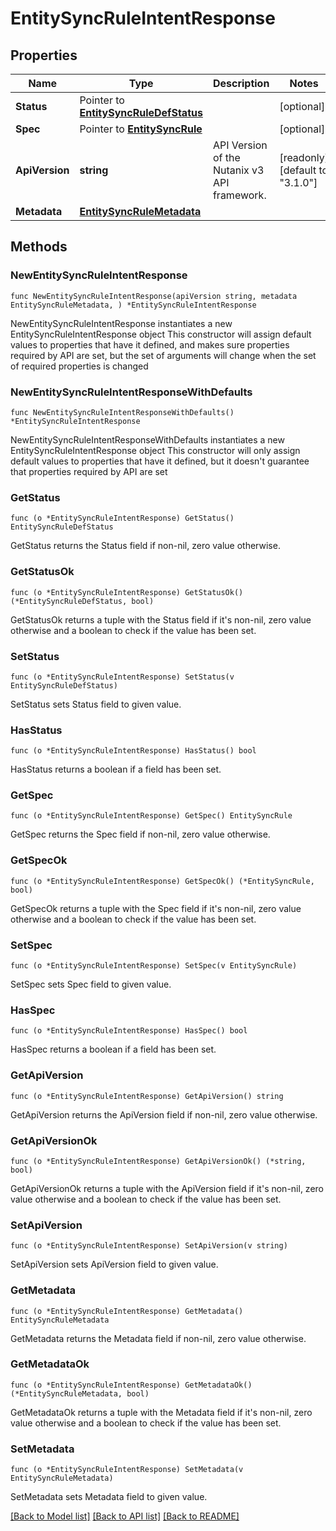 # EntitySyncRuleIntentResponse

## Properties

Name | Type | Description | Notes
------------ | ------------- | ------------- | -------------
**Status** | Pointer to [**EntitySyncRuleDefStatus**](EntitySyncRuleDefStatus.md) |  | [optional] 
**Spec** | Pointer to [**EntitySyncRule**](EntitySyncRule.md) |  | [optional] 
**ApiVersion** | **string** | API Version of the Nutanix v3 API framework. | [readonly] [default to "3.1.0"]
**Metadata** | [**EntitySyncRuleMetadata**](EntitySyncRuleMetadata.md) |  | 

## Methods

### NewEntitySyncRuleIntentResponse

`func NewEntitySyncRuleIntentResponse(apiVersion string, metadata EntitySyncRuleMetadata, ) *EntitySyncRuleIntentResponse`

NewEntitySyncRuleIntentResponse instantiates a new EntitySyncRuleIntentResponse object
This constructor will assign default values to properties that have it defined,
and makes sure properties required by API are set, but the set of arguments
will change when the set of required properties is changed

### NewEntitySyncRuleIntentResponseWithDefaults

`func NewEntitySyncRuleIntentResponseWithDefaults() *EntitySyncRuleIntentResponse`

NewEntitySyncRuleIntentResponseWithDefaults instantiates a new EntitySyncRuleIntentResponse object
This constructor will only assign default values to properties that have it defined,
but it doesn't guarantee that properties required by API are set

### GetStatus

`func (o *EntitySyncRuleIntentResponse) GetStatus() EntitySyncRuleDefStatus`

GetStatus returns the Status field if non-nil, zero value otherwise.

### GetStatusOk

`func (o *EntitySyncRuleIntentResponse) GetStatusOk() (*EntitySyncRuleDefStatus, bool)`

GetStatusOk returns a tuple with the Status field if it's non-nil, zero value otherwise
and a boolean to check if the value has been set.

### SetStatus

`func (o *EntitySyncRuleIntentResponse) SetStatus(v EntitySyncRuleDefStatus)`

SetStatus sets Status field to given value.

### HasStatus

`func (o *EntitySyncRuleIntentResponse) HasStatus() bool`

HasStatus returns a boolean if a field has been set.

### GetSpec

`func (o *EntitySyncRuleIntentResponse) GetSpec() EntitySyncRule`

GetSpec returns the Spec field if non-nil, zero value otherwise.

### GetSpecOk

`func (o *EntitySyncRuleIntentResponse) GetSpecOk() (*EntitySyncRule, bool)`

GetSpecOk returns a tuple with the Spec field if it's non-nil, zero value otherwise
and a boolean to check if the value has been set.

### SetSpec

`func (o *EntitySyncRuleIntentResponse) SetSpec(v EntitySyncRule)`

SetSpec sets Spec field to given value.

### HasSpec

`func (o *EntitySyncRuleIntentResponse) HasSpec() bool`

HasSpec returns a boolean if a field has been set.

### GetApiVersion

`func (o *EntitySyncRuleIntentResponse) GetApiVersion() string`

GetApiVersion returns the ApiVersion field if non-nil, zero value otherwise.

### GetApiVersionOk

`func (o *EntitySyncRuleIntentResponse) GetApiVersionOk() (*string, bool)`

GetApiVersionOk returns a tuple with the ApiVersion field if it's non-nil, zero value otherwise
and a boolean to check if the value has been set.

### SetApiVersion

`func (o *EntitySyncRuleIntentResponse) SetApiVersion(v string)`

SetApiVersion sets ApiVersion field to given value.


### GetMetadata

`func (o *EntitySyncRuleIntentResponse) GetMetadata() EntitySyncRuleMetadata`

GetMetadata returns the Metadata field if non-nil, zero value otherwise.

### GetMetadataOk

`func (o *EntitySyncRuleIntentResponse) GetMetadataOk() (*EntitySyncRuleMetadata, bool)`

GetMetadataOk returns a tuple with the Metadata field if it's non-nil, zero value otherwise
and a boolean to check if the value has been set.

### SetMetadata

`func (o *EntitySyncRuleIntentResponse) SetMetadata(v EntitySyncRuleMetadata)`

SetMetadata sets Metadata field to given value.



[[Back to Model list]](../README.md#documentation-for-models) [[Back to API list]](../README.md#documentation-for-api-endpoints) [[Back to README]](../README.md)


